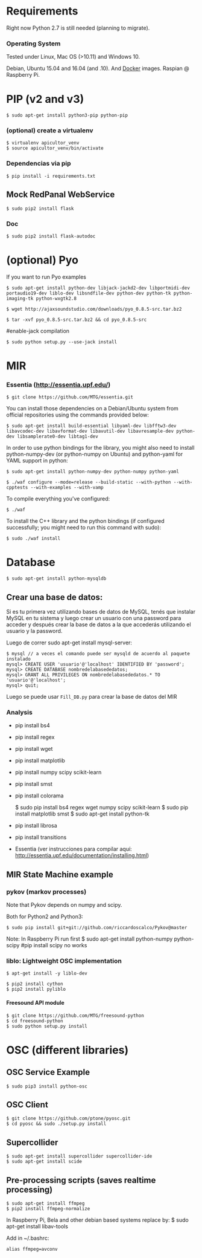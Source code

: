 # Requirements

Right now Python 2.7 is still needed (planning to migrate).

### Operating System
Tested under Linux, Mac OS (>10.11) and Windows 10.

Debian, Ubuntu 15.04 and 16.04 (and .10). And [Docker](docker.md) images.
Raspian @ Raspberry Pi.

# PIP (v2 and v3)

    $ sudo apt-get install python3-pip python-pip

### (optional) create a virtualenv

    $ virtualenv apicultor_venv
    $ source apicultor_venv/bin/activate

### Dependencias via pip

    $ pip install -i requirements.txt

## Mock RedPanal WebService 

    $ sudo pip2 install flask

### Doc

    $ sudo pip2 install flask-autodoc

# (optional) Pyo

If you want to run Pyo examples

    $ sudo apt-get install python-dev libjack-jackd2-dev libportmidi-dev portaudio19-dev liblo-dev libsndfile-dev python-dev python-tk python-imaging-tk python-wxgtk2.8

    $ wget http://ajaxsoundstudio.com/downloads/pyo_0.8.5-src.tar.bz2

    $ tar -xvf pyo_0.8.5-src.tar.bz2 && cd pyo_0.8.5-src

#enable-jack compilation

    $ sudo python setup.py --use-jack install


# MIR

### Essentia (http://essentia.upf.edu/)

    $ git clone https://github.com/MTG/essentia.git

You can install those dependencies on a Debian/Ubuntu system from official repositories using the commands provided below:

    $ sudo apt-get install build-essential libyaml-dev libfftw3-dev libavcodec-dev libavformat-dev libavutil-dev libavresample-dev python-dev libsamplerate0-dev libtag1-dev

In order to use python bindings for the library, you might also need to install python-numpy-dev (or python-numpy on Ubuntu) and python-yaml for YAML support in python:

    $ sudo apt-get install python-numpy-dev python-numpy python-yaml

    $ ./waf configure --mode=release --build-static --with-python --with-cpptests --with-examples --with-vamp 

To compile everything you’ve configured:

    $ ./waf

To install the C++ library and the python bindings (if configured successfully; you might need to run this command with sudo):

    $ sudo ./waf install

# Database

    $ sudo apt-get install python-mysqldb

## Crear una base de datos:

Si es tu primera vez utilizando bases de datos de MySQL, tenés que instalar MySQL en tu sistema y luego crear un usuario con una password para acceder y después crear la base de datos a la que accederás utilizando el usuario y la password.

Luego de correr sudo apt-get install mysql-server:

    $ mysql // a veces el comando puede ser mysqld de acuerdo al paquete instalado
    mysql> CREATE USER 'usuario'@'localhost' IDENTIFIED BY 'password';
    mysql> CREATE DATABASE nombredelabasededatos;
    mysql> GRANT ALL PRIVILEGES ON nombredelabasededatos.* TO 'usuario'@'localhost';
    mysql> quit;

Luego se puede usar `Fill_DB.py` para crear la base de datos del MIR


### Analysis

* pip install bs4
* pip install regex
* pip install wget
* pip install matplotlib
* pip install numpy scipy scikit-learn
* pip install smst
* pip install colorama

    $ sudo pip install bs4 regex wget numpy scipy scikit-learn 
    $ sudo pip install matplotlib smst
    $ sudo apt-get install python-tk

* pip install librosa
* pip install transitions

* Essentia (ver instrucciones para compilar aquí: http://essentia.upf.edu/documentation/installing.html)

## MIR State Machine example

### pykov (markov processes)
Note that Pykov depends on numpy and scipy.

Both for Python2 and Python3:

    $ sudo pip install git+git://github.com/riccardoscalco/Pykov@master 

Note: In Raspberry Pi run first $ sudo apt-get install python-numpy python-scipy #pip install scipy no works

### liblo: Lightweight OSC implementation

    $ apt-get install -y liblo-dev
  
    $ pip2 install cython 
    $ pip2 install pyliblo 

#### Freesound API module

    $ git clone https://github.com/MTG/freesound-python
    $ cd freesound-python
    $ sudo python setup.py install

# OSC (different libraries)

## OSC Service Example

    $ sudo pip3 install python-osc

## OSC Client

    $ git clone https://github.com/ptone/pyosc.git
    $ cd pyosc && sudo ./setup.py install

## Supercollider

    $ sudo apt-get install supercollider supercollider-ide
    $ sudo apt-get install scide 

## Pre-processing scripts (saves realtime processing)

    $ sudo apt-get install ffmpeg
    $ pip2 install ffmpeg-normalize

In Raspberry Pi, Bela and other debian based systems replace by:
    $ sudo apt-get install libav-tools
    
Add in ~/.bashrc:

    alias ffmpeg=avconv

